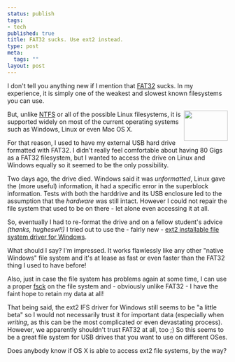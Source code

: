 ```yaml
--- 
status: publish
tags: 
- tech
published: true
title: FAT32 sucks. Use ext2 instead.
type: post
meta: 
  tags: ""
layout: post
---
```

I don't tell you anything new if I mention that <a href="http://en.wikipedia.org/wiki/File_Allocation_Table">FAT32</a> sucks. In my experience, it is simply one of the weakest and slowest known filesystems you can use.

<a title="Opened hard drive, by jonathanlovatt" href="http://flickr.com/photos/jonathanlovatt/46115400/"><img src="http://static.flickr.com/27/46115400_67e630f986_t.jpg" width="100" height="69" align="right"/></a>But, unlike <a href="http://en.wikipedia.org/wiki/NTFS">NTFS</a> or all of the possible Linux filesystems, it is supported widely on most of the current operating systems such as Windows, Linux or even Mac OS&nbsp;X.

For that reason, I used to have my external USB hard drive formatted with FAT32. I didn't really feel comfortable about having 80 Gigs as a FAT32 filesystem, but I wanted to access the drive on Linux and Windows equally so it seemed to be the only possibility.

Two days ago, the drive died. Windows said it was <em>unformatted</em>, Linux gave the (more useful) information, it had a specific error in the superblock information. Tests with both the harddrive and its USB enclosure led to the assumption that the <em>hardware</em> was still intact. However I could not repair the file system that used to be on there - let alone even accessing it at all.

So, eventually I had to re-format the drive and on a fellow student's advice <em>(thanks, hughesw!!)</em> I tried out to use the - fairly new - <a href="http://www.fs-driver.org/">ext2 installable file system driver for Windows</a>.

<!--more-->What should I say? I'm impressed. It works flawlessly like any other "native Windows" file system and it's at lease as fast or even faster than the FAT32 thing I used to have before!

Also, just in case the file system has problems again at some time, I can use a proper <a href="http://en.wikipedia.org/wiki/Fsck">fsck</a> on the file system and - obviously unlike FAT32 - I have the faint hope to retain my data at all!

That being said, the ext2 IFS driver for Windows still seems to be "a little beta" so I would not necessarily trust it for important data (especially when <em>writing</em>, as this can be the most complicated or even devastating process). However, we apparently shouldn't trust FAT32 at all, too ;) So this seems to be a great file system for USB drives that you want to use on different OSes.

Does anybody know if OS&nbsp;X is able to access ext2 file systems, by the way?
